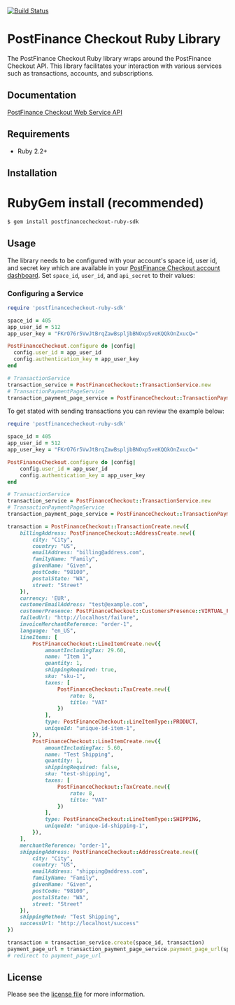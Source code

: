 [![Build Status](https://travis-ci.org/pfpayments/ruby-sdk.svg?branch=master)](https://travis-ci.org/pfpayments/ruby-sdk)

# PostFinance Checkout Ruby Library

The PostFinance Checkout Ruby library wraps around the PostFinance Checkout API. This library facilitates your interaction with various services such as transactions, accounts, and subscriptions.

## Documentation

[PostFinance Checkout Web Service API](https://checkout.postfinance.ch/doc/api/web-service)

## Requirements

- Ruby 2.2+

## Installation

# RubyGem install (recommended)

```sh
$ gem install postfinancecheckout-ruby-sdk
```

## Usage
The library needs to be configured with your account's space id, user id, and secret key which are available in your [PostFinance Checkout
account dashboard](https://checkout.postfinance.ch/account/select). Set `space_id`, `user_id`, and `api_secret` to their values:

### Configuring a Service

```ruby
require 'postfinancecheckout-ruby-sdk'

space_id = 405
app_user_id = 512
app_user_key = "FKrO76r5VwJtBrqZawBspljbBNOxp5veKQQkOnZxucQ="

PostFinanceCheckout.configure do |config|
  config.user_id = app_user_id
  config.authentication_key = app_user_key
end

# TransactionService
transaction_service = PostFinanceCheckout::TransactionService.new
# TransactionPaymentPageService
transaction_payment_page_service = PostFinanceCheckout::TransactionPaymentPageService.new
```

To get stated with sending transactions you can review the example below:

```ruby
require 'postfinancecheckout-ruby-sdk'

space_id = 405
app_user_id = 512
app_user_key = "FKrO76r5VwJtBrqZawBspljbBNOxp5veKQQkOnZxucQ="

PostFinanceCheckout.configure do |config|
    config.user_id = app_user_id
    config.authentication_key = app_user_key
end

# TransactionService
transaction_service = PostFinanceCheckout::TransactionService.new
# TransactionPaymentPageService
transaction_payment_page_service = PostFinanceCheckout::TransactionPaymentPageService.new

transaction = PostFinanceCheckout::TransactionCreate.new({
    billingAddress: PostFinanceCheckout::AddressCreate.new({
        city: "City",
        country: "US",
        emailAddress: "billing@address.com",
        familyName: "Family",
        givenName: "Given",
        postCode: "98100",
        postalState: "WA",
        street: "Street"
    }),
    currency: 'EUR',
    customerEmailAddress: "test@example.com",
    customerPresence: PostFinanceCheckout::CustomersPresence::VIRTUAL_PRESENT,
    failedUrl: "http://localhost/failure",
    invoiceMerchantReference: "order-1",
    language: "en_US",
    lineItems: [
        PostFinanceCheckout::LineItemCreate.new({
            amountIncludingTax: 29.60,
            name: "Item 1",
            quantity: 1,
            shippingRequired: true,
            sku: "sku-1",
            taxes: [
                PostFinanceCheckout::TaxCreate.new({
                    rate: 8,
                    title: "VAT"
                })
            ],
            type: PostFinanceCheckout::LineItemType::PRODUCT,
            uniqueId: "unique-id-item-1",
        }),
        PostFinanceCheckout::LineItemCreate.new({
            amountIncludingTax: 5.60,
            name: "Test Shipping",
            quantity: 1,
            shippingRequired: false,
            sku: "test-shipping",
            taxes: [
                PostFinanceCheckout::TaxCreate.new({
                    rate: 8,
                    title: "VAT"
                })
            ],
            type: PostFinanceCheckout::LineItemType::SHIPPING,
            uniqueId: "unique-id-shipping-1",
        }),
    ],
    merchantReference: "order-1",
    shippingAddress: PostFinanceCheckout::AddressCreate.new({
        city: "City",
        country: "US",
        emailAddress: "shipping@address.com",
        familyName: "Family",
        givenName: "Given",
        postCode: "98100",
        postalState: "WA",
        street: "Street"
    }),
    shippingMethod: "Test Shipping",
    successUrl: "http://localhost/success"
})

transaction = transaction_service.create(space_id, transaction)
payment_page_url = transaction_payment_page_service.payment_page_url(space_id, transaction.id)
# redirect to payment_page_url
```

## License

Please see the [license file](https://github.com/pfpayments/ruby-sdk/blob/master/LICENSE) for more information.
